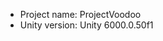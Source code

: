 <!-- UNITY CODE ASSIST INSTRUCTIONS START -->
- Project name: ProjectVoodoo
- Unity version: Unity 6000.0.50f1
<!-- UNITY CODE ASSIST INSTRUCTIONS END -->